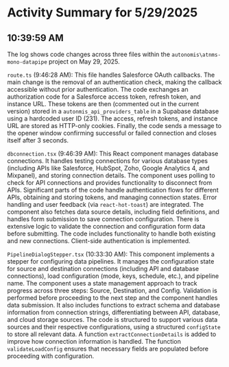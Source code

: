 # Activity Summary for 5/29/2025

## 10:39:59 AM
The log shows code changes across three files within the `autonomis\atnms-mono-datapipe` project on May 29, 2025.

`route.ts` (9:46:28 AM): This file handles Salesforce OAuth callbacks.  The main change is the removal of an authentication check,  making the callback accessible without prior authentication. The code exchanges an authorization code for a Salesforce access token, refresh token, and instance URL.  These tokens are then (commented out in the current version)  stored in a `autonmis_api_providers_table` in a Supabase database using a hardcoded user ID (231).  The access, refresh tokens, and instance URL are stored as HTTP-only cookies. Finally, the code sends a message to the opener window confirming successful or failed connection and closes itself after 3 seconds.

`dbconnection.tsx` (9:46:39 AM): This React component manages database connections. It handles testing connections for various database types (including APIs like Salesforce, HubSpot, Zoho, Google Analytics 4, and Mixpanel), and storing connection details. The component uses polling to check for API connections and provides functionality to disconnect from APIs.  Significant parts of the code handle authentication flows for different APIs, obtaining and storing tokens, and managing connection states.  Error handling and user feedback (via `react-hot-toast`) are integrated. The component also fetches data source details, including field definitions, and handles form submission to save connection configuration.  There is extensive logic to validate the connection and configuration form data before submitting.  The code includes functionality to handle both existing and new connections.  Client-side authentication is implemented.

`PipelineDialogStepper.tsx` (10:33:30 AM): This component implements a stepper for configuring data pipelines.  It manages the configuration state for source and destination connections (including API and database connections), load configuration (mode, keys, schedule, etc.), and pipeline name. The component uses a state management approach to track progress across three steps: Source, Destination, and Config.  Validation is performed before proceeding to the next step and the component handles data submission.  It also includes functions to extract schema and database information from connection strings, differentiating between API, database, and cloud storage sources. The code is structured to support various data sources and their respective configurations, using a structured `configState` to store all relevant data.  A function `extractConnectionDetails` is added to improve how connection information is handled.  The function `validateLoadConfig` ensures that necessary fields are populated before proceeding with configuration.
